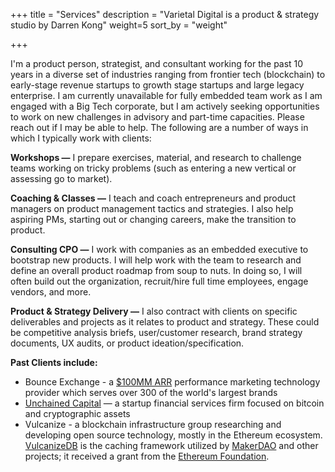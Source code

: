 +++
title = "Services"
description = "Varietal Digital is a product & strategy studio by Darren Kong"
weight=5
sort_by = "weight"

+++

I'm a product person, strategist, and consultant working for the past 10 years in a diverse set of industries ranging from frontier tech (blockchain) to early-stage revenue startups to growth stage startups and large legacy enterprise. I am currently unavailable for fully embedded team work as I am engaged with a Big Tech corporate, but I am actively seeking opportunities to work on new challenges in advisory and part-time capacities. Please reach out if I may be able to help. The following are a number of ways in which I typically work with clients:

**Workshops —**
I prepare exercises, material, and research to challenge teams working on tricky problems (such as entering a new vertical or assessing go to market).

**Coaching & Classes —**
I teach and coach entrepreneurs and product managers on product management tactics and strategies. I also help aspiring PMs, starting out or changing careers, make the transition to product.  

**Consulting CPO —**
I work with companies as an embedded executive to bootstrap new products. I will help work with the team to research and define an overall product roadmap from soup to nuts. In doing so, I will often build out the organization, recruit/hire full time employees, engage vendors, and more.

**Product & Strategy Delivery —**
I also contract with clients on specific deliverables and projects as it relates to product and strategy. These could be competitive analysis briefs, user/customer research, brand strategy documents, UX audits, or product ideation/specification.


**Past Clients include:**
* Bounce Exchange - a [$100MM ARR](https://techcrunch.com/2020/02/25/new-yorks-bouncex-reaches-100m-arr-rebrands/) performance marketing technology provider which serves over 300 of the world's largest brands
* [Unchained Capital](https://unchained-capital.com/) — a startup financial services firm focused on bitcoin and cryptographic assets
* Vulcanize - a blockchain infrastructure group researching and developing open source technology, mostly in the Ethereum ecosystem. [VulcanizeDB](https://github.com/vulcanize/vulcanizedb) is the caching framework utilized by [MakerDAO](https://blog.makerdao.com/the-road-to-mainnet-release/) and other projects; it received a grant from the [Ethereum Foundation](https://blog.ethereum.org/2018/10/15/ethereum-foundation-grants-update-wave-4/). 